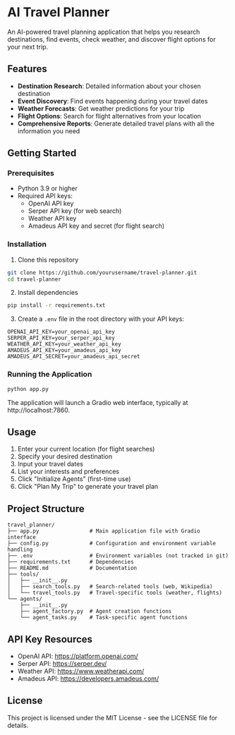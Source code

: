 # AI Travel Planner

An AI-powered travel planning application that helps you research destinations, find events, check weather, and discover flight options for your next trip.

## Features

- **Destination Research**: Detailed information about your chosen destination
- **Event Discovery**: Find events happening during your travel dates
- **Weather Forecasts**: Get weather predictions for your trip
- **Flight Options**: Search for flight alternatives from your location
- **Comprehensive Reports**: Generate detailed travel plans with all the information you need

## Getting Started

### Prerequisites

- Python 3.9 or higher
- Required API keys:
  - OpenAI API key
  - Serper API key (for web search)
  - Weather API key
  - Amadeus API key and secret (for flight search)

### Installation

1. Clone this repository
```bash
git clone https://github.com/yourusername/travel-planner.git
cd travel-planner
```

2. Install dependencies
```bash
pip install -r requirements.txt
```

3. Create a `.env` file in the root directory with your API keys:
```
OPENAI_API_KEY=your_openai_api_key
SERPER_API_KEY=your_serper_api_key
WEATHER_API_KEY=your_weather_api_key
AMADEUS_API_KEY=your_amadeus_api_key
AMADEUS_API_SECRET=your_amadeus_api_secret
```

### Running the Application

```bash
python app.py
```

The application will launch a Gradio web interface, typically at http://localhost:7860.

## Usage

1. Enter your current location (for flight searches)
2. Specify your desired destination
3. Input your travel dates
4. List your interests and preferences
5. Click "Initialize Agents" (first-time use)
6. Click "Plan My Trip" to generate your travel plan

## Project Structure

```
travel_planner/
├── app.py                # Main application file with Gradio interface
├── config.py             # Configuration and environment variable handling
├── .env                  # Environment variables (not tracked in git)
├── requirements.txt      # Dependencies
├── README.md             # Documentation
├── tools/
│   ├── __init__.py
│   ├── search_tools.py   # Search-related tools (web, Wikipedia)
│   └── travel_tools.py   # Travel-specific tools (weather, flights)
└── agents/
    ├── __init__.py
    ├── agent_factory.py  # Agent creation functions
    └── agent_tasks.py    # Task-specific agent functions
```

## API Key Resources

- OpenAI API: https://platform.openai.com/
- Serper API: https://serper.dev/
- Weather API: https://www.weatherapi.com/
- Amadeus API: https://developers.amadeus.com/

## License

This project is licensed under the MIT License - see the LICENSE file for details.